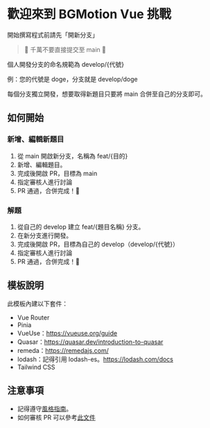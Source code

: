 # 歡迎來到 BGMotion Vue 挑戰

開始撰寫程式前請先「開新分支」

> 🧨 千萬不要直接提交至 main 🧨

個人開發分支的命名規範為 develop/{代號}

例：您的代號是 doge，分支就是 develop/doge

每個分支獨立開發，想要取得新題目只要將 main 合併至自己的分支即可。

## 如何開始

### 新增、編輯新題目

1. 從 main 開啟新分支，名稱為 feat/{目的}
1. 新增、編輯題目。
1. 完成後開啟 PR，目標為 main
1. 指定審核人進行討論
1. PR 通過，合併完成！🎉

### 解題

1. 從自己的 develop 建立 feat/{題目名稱} 分支。
1. 在新分支進行開發。
1. 完成後開啟 PR，目標為自己的 develop（develop/{代號}）
1. 指定審核人進行討論
1. PR 通過，合併完成！🎉

## 模板說明

此模板內建以下套件：

- Vue Router
- Pinia
- VueUse：<https://vueuse.org/guide>
- Quasar：<https://quasar.dev/introduction-to-quasar>
- remeda：<https://remedajs.com/>
- lodash：記得引用 lodash-es。<https://lodash.com/docs>
- Tailwind CSS

## 注意事項

- 記得遵守[風格指南](https://www.notion.so/bgmotion/54609963d3ad49e3933948e64af14e57)。
- 如何審核 PR 可以參考[此文件](https://www.notion.so/bgmotion/6f5b1c453658494091dc7879832b8a9e)

